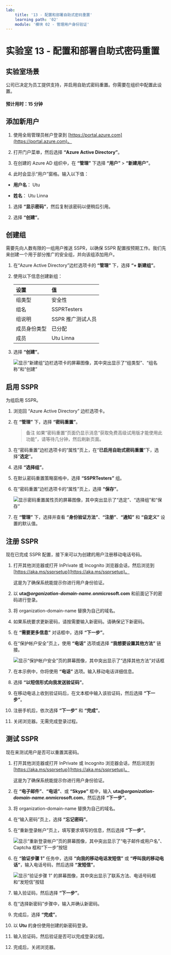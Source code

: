 ```yaml
---
lab:
    title: '13 - 配置和部署自助式密码重置'
    learning path: '02'
    module: '模块 02 - 管理用户身份验证'
---
```


# 实验室 13 - 配置和部署自助式密码重置

## 实验室场景

公司已决定为员工提供支持，并启用自助式密码重置。你需要在组织中配置此设置。

#### 预计用时：15 分钟

## 添加新用户

1. 使用全局管理员帐户登录到 [https://portal.azure.com](https://portal.azure.com)。

1. 打开门户菜单，然后选择 **“Azure Active Directory”**。

1. 在创建的 Azure AD 组织中，在 **“管理”** 下选择 **“用户”** > **“新建用户”**。

1. 此时会显示“用户”窗格。输入以下值：

- **用户名**： Utu

- **姓名**： Utu Linna

1. 选择 **“显示密码”**，然后复制该密码以便稍后引用。

1. 选择 **“创建”**。

## 创建组

需要先向人数有限的一组用户推送 SSPR，以确保 SSPR 配置按预期工作。我们先来创建一个用于部分推广的安全组，并向该组添加用户。

1. 在“Azure Active Directory”边栏选项卡的 **“管理”** 下，选择 **“+ 新建组”**。

1. 使用以下信息创建新组：

    | **设置**| **值**|
    | :--- | :--- |
    | 组类型| 安全性|
    | 组名| SSPRTesters|
    | 组说明| SSPR 推广测试人员|
    | 成员身份类型| 已分配|
    | 成员| Utu Linna|
    
1. 选择 **“创建”**。

    ![显示“新建组”边栏选项卡的屏幕图像，其中突出显示了“组类型”、“组名称”和“创建”](./media/lp2-mod2-create-sspr-security-group.png)

## 启用 SSPR

为组启用 SSPR。

1. 浏览回 “Azure Active Directory” 边栏选项卡。

1. 在 **“管理”** 下，选择 **“密码重置”**。

    >备注
    >如果“密码重置”页面仍显示消息“获取免费高级试用版才能使用此功能”，请等待几分钟，然后刷新页面。
    
1. 在“密码重置”边栏选项卡的“属性”页上，在“**已启用自助式密码重置**”下，选择“**选定**”。

1. 选择 **“选择组”**。

1. 在默认密码重置策略窗格中，选择 **“SSPRTesters”** 组。

1. 在“密码重置”边栏选项卡的“属性”页上，选择 **“保存”**。

    ![显示密码重置属性页的屏幕图像，其中突出显示了“选定”、“选择组”和“保存”](./media/lp2-mod2-enable-password-reset-for-selected-group.png)

1. 在 **“管理”** 下，选择并查看 **“身份验证方法”**、**“注册”**、**“通知”** 和 **“自定义”** 设置的默认值。

## 注册 SSPR

现在已完成 SSPR 配置，接下来可以为创建的用户注册移动电话号码。

1. 打开其他浏览器或打开 InPrivate 或 Incognito 浏览器会话，然后浏览到 [https://aka.ms/ssprsetup](https://aka.ms/ssprsetup)。

    这是为了确保系统能提示你进行用户身份验证。

1. 以 **uta@***organization-domain-name***.onmicrosoft.com** 和前面记下的密码进行登录。

1. 将 organization-domain-name 替换为自己的域名。

1. 如果系统要求更新密码，请按需要输入新密码。请确保记下新密码。

1. 在 **“需要更多信息”** 对话框中，选择 **“下一步”**。

1. 在“保护帐户安全”页上，使用 **“电话”** 选项或选择 **“我想要设置其他方法”** 链接。

    ![显示“保护帐户安全”页的屏幕图像，其中突出显示了“选择其他方法”对话框](./media/lp2-mod2-keep-your-account-secure-page.png)

1. 在本示例中，你将使用 **“电话”** 选项。输入移动电话详细信息。

1. 选择 **“以短信形式向我发送验证码”**。

1. 在移动电话上收到验证码后，在文本框中输入该验证码，然后选择 **“下一步”**。

1. 注册手机后，依次选择 **“下一步”** 和 **“完成”**。

1. 关闭浏览器。无需完成登录过程。

## 测试 SSPR

现在来测试用户是否可以重置其密码。

1. 打开其他浏览器或打开 InPrivate 或 Incognito 浏览器会话，然后浏览到 [https://aka.ms/ssprsetup](https://aka.ms/ssprsetup)。

    这是为了确保系统能提示你进行用户身份验证。

1. 在 **“电子邮件”**、**“电话”**、或 **“Skype”** 框中，输入 **uta@***organization-domain-name***.onmicrosoft.com**，然后选择 **“下一步”**。

1. 将 organization-domain-name 替换为自己的域名。

1. 在“输入密码”页上，选择 **“忘记密码”**。

1. 在“重新登录帐户”页上，填写要求填写的信息，然后选择 **“下一步”**。

    ![显示“重新登录帐户”页的屏幕图像，其中突出显示了“电子邮件或用户名”、Captcha 框和“下一步”按钮](./media/lp2-mod2-get-back-into-your-account-page.png)

1. 在 **“验证步骤 1”** 任务中，选择 **“向我的移动电话发短信”** 或 **“呼叫我的移动电话”**，输入电话号码，然后选择 **“发短信”**。

    ![显示“验证步骤 1” 的屏幕图像，其中突出显示了联系方法、电话号码框和“发短信”按钮](./media/lp2-mod2-sspr-verification-step-1.png)

1. 输入验证码，然后选择 **“下一步”**。

1. 在“选择新密码”步骤中，输入并确认新密码。

1. 完成后，选择 **“完成”**。

1. 以 **Utu** 的身份使用创建的新密码登录。

1. 输入验证码，然后验证是否可以完成登录过程。

1. 完成后，关闭浏览器。
